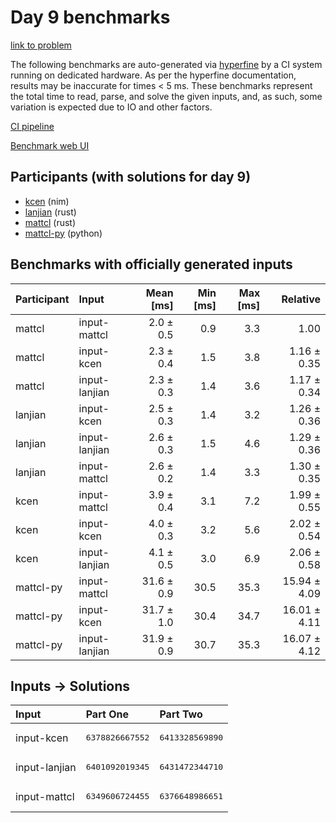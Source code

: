# Day 9 benchmarks

[link to problem](https://adventofcode.com/2024/day/9)

The following benchmarks are auto-generated via
[hyperfine](https://github.com/sharkdp/hyperfine) by a CI system running on
dedicated hardware. As per the hyperfine documentation, results may be
inaccurate for times < 5 ms. These benchmarks represent the total time to read,
parse, and solve the given inputs, and, as such, some variation is expected due
to IO and other factors.

[CI pipeline](http://ci.papercode.net:8080/teams/main/pipelines/aoc2024)

[Benchmark web UI](https://aoc.ancalagon.black)


## Participants (with solutions for day 9)

- [kcen](https://github.com/kcen/aoc2024) (nim)
- [lanjian](https://github.com/lanjian/aoc-2024) (rust)
- [mattcl](https://github.com/mattcl/aoc2024) (rust)
- [mattcl-py](https://github.com/mattcl/aoc2024-py) (python)


## Benchmarks with officially generated inputs

| Participant | Input | Mean [ms] | Min [ms] | Max [ms] | Relative |
|:---|:---|---:|---:|---:|---:|
| mattcl | input-mattcl | 2.0 ± 0.5 | 0.9 | 3.3 | 1.00 |
| mattcl | input-kcen | 2.3 ± 0.4 | 1.5 | 3.8 | 1.16 ± 0.35 |
| mattcl | input-lanjian | 2.3 ± 0.3 | 1.4 | 3.6 | 1.17 ± 0.34 |
| lanjian | input-kcen | 2.5 ± 0.3 | 1.4 | 3.2 | 1.26 ± 0.36 |
| lanjian | input-lanjian | 2.6 ± 0.3 | 1.5 | 4.6 | 1.29 ± 0.36 |
| lanjian | input-mattcl | 2.6 ± 0.2 | 1.4 | 3.3 | 1.30 ± 0.35 |
| kcen | input-mattcl | 3.9 ± 0.4 | 3.1 | 7.2 | 1.99 ± 0.55 |
| kcen | input-kcen | 4.0 ± 0.3 | 3.2 | 5.6 | 2.02 ± 0.54 |
| kcen | input-lanjian | 4.1 ± 0.5 | 3.0 | 6.9 | 2.06 ± 0.58 |
| mattcl-py | input-mattcl | 31.6 ± 0.9 | 30.5 | 35.3 | 15.94 ± 4.09 |
| mattcl-py | input-kcen | 31.7 ± 1.0 | 30.4 | 34.7 | 16.01 ± 4.11 |
| mattcl-py | input-lanjian | 31.9 ± 0.9 | 30.7 | 35.3 | 16.07 ± 4.12 |


## Inputs -> Solutions

| Input | Part One | Part Two |
|:---|:---|:---|
|input-kcen|<pre>6378826667552</pre>|<pre>6413328569890</pre>|
|input-lanjian|<pre>6401092019345</pre>|<pre>6431472344710</pre>|
|input-mattcl|<pre>6349606724455</pre>|<pre>6376648986651</pre>|